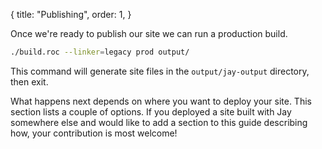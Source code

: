 {
    title: "Publishing",
    order: 1,
}

Once we're ready to publish our site we can run a production build.

```sh
./build.roc --linker=legacy prod output/
```

This command will generate site files in the `output/jay-output` directory, then exit.

What happens next depends on where you want to deploy your site.
This section lists a couple of options.
If you deployed a site built with Jay somewhere else and would like to add a section to this guide describing how, your contribution is most welcome!
